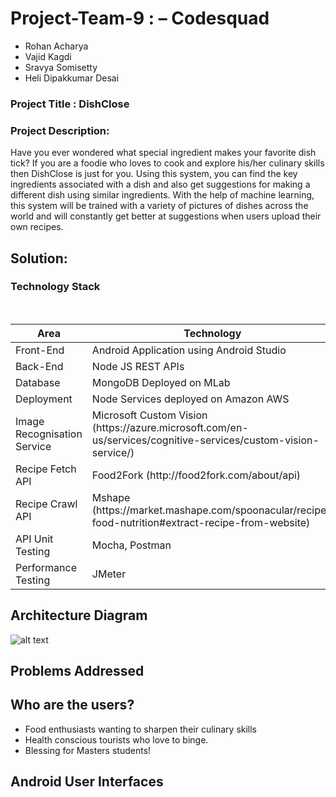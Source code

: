 # Project-Team-9 : – Codesquad  
* Rohan Acharya
* Vajid Kagdi
* Sravya Somisetty
* Heli Dipakkumar Desai 


### Project Title : DishClose 

### Project Description:
Have you ever wondered what special ingredient makes your 
favorite dish tick? If you are a foodie who loves to cook and explore his/her culinary skills then 
DishClose is just for you. Using this system, you can find the key ingredients associated with a 
dish and also get suggestions for making a different dish using similar ingredients. With the help 
of machine learning, this system will be trained with a variety of pictures of dishes across the 
world and will constantly get better at suggestions when users upload their own recipes. 

## Solution:

### Technology Stack 

<br/>
<table>
<thead>
<tr>
<th>Area</th>
<th>Technology</th>
</tr>
</thead>
<tbody>
	<tr>
		<td>Front-End</td>
		<td>Android Application using Android Studio</td>
	</tr>
	<tr>
		<td>Back-End</td>
		<td>Node JS REST APIs</td>
	</tr>

<tr>
		<td>Database</td>
		<td>MongoDB Deployed on MLab</td>
	</tr>
    <tr>
		<td>Deployment</td>
		<td>Node Services deployed on Amazon AWS</td>
	</tr>
	    <tr>
		<td>Image Recognisation Service</td>
		<td>Microsoft Custom Vision (https://azure.microsoft.com/en-us/services/cognitive-services/custom-vision-service/)</td>
	</tr>
		    <tr>
		<td>Recipe Fetch API</td>
		<td>Food2Fork (http://food2fork.com/about/api)</td>
	</tr>
	    <tr>
		<td>Recipe Crawl API</td>
		<td>Mshape (https://market.mashape.com/spoonacular/recipe-food-nutrition#extract-recipe-from-website)</td>
	</tr>
<tr>
		<td>API Unit Testing</td>
		<td>Mocha, Postman</td>
	</tr>
	<tr>
		<td>Performance Testing</td>
		<td>JMeter</td>
	</tr>

</tbody>
</table>


## Architecture Diagram

![alt text](img.jpg "Architecture Diagram")

## Problems Addressed


## Who are the users?
* Food enthusiasts wanting to sharpen their culinary skills
* Health conscious tourists who love to binge.
* Blessing for Masters students!


## Android User Interfaces
